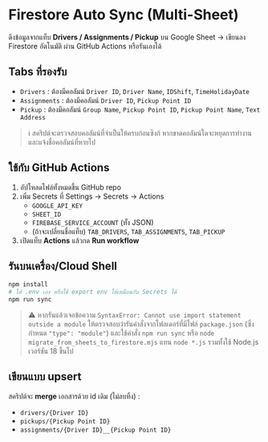 # Firestore Auto Sync (Multi-Sheet)

ดึงข้อมูลจากแท็บ **Drivers / Assignments / Pickup** บน Google Sheet → เขียนลง Firestore อัตโนมัติ ผ่าน GitHub Actions หรือรันเองได้

## Tabs ที่รองรับ
- `Drivers` : ต้องมีคอลัมน์ `Driver ID`, `Driver Name`, `IDShift`, `TimeHolidayDate`
- `Assignments` : ต้องมีคอลัมน์ `Driver ID`, `Pickup Point ID`
- `Pickup` : ต้องมีคอลัมน์ `Group Name`, `Pickup Point ID`, `Pickup Point Name`, `Text Address`

> ℹ️ สคริปต์จะตรวจสอบคอลัมน์ที่จำเป็นให้ครบก่อนซิงก์ หากขาดคอลัมน์ใดจะหยุดการทำงานและแจ้งชื่อคอลัมน์ที่หายไป

## ใช้กับ GitHub Actions
1) อัปโหลดไฟล์ทั้งหมดขึ้น GitHub repo
2) เพิ่ม Secrets ที่ Settings → Secrets → Actions
   - `GOOGLE_API_KEY`
   - `SHEET_ID`
   - `FIREBASE_SERVICE_ACCOUNT` (ทั้ง JSON)
   - (ถ้าจะเปลี่ยนชื่อแท็บ) `TAB_DRIVERS`, `TAB_ASSIGNMENTS`, `TAB_PICKUP`
3) เปิดแท็บ **Actions** แล้วกด **Run workflow**

## รันบนเครื่อง/Cloud Shell
```bash
npm install
# ใส่ .env เอง หรือใช้ export env ให้เหมือนกับ Secrets ได้
npm run sync
```

> ⚠️ หากรันแล้วเจอข้อความ `SyntaxError: Cannot use import statement outside a module`
> ให้ตรวจสอบว่ารันคำสั่งจากโฟลเดอร์ที่มีไฟล์ `package.json` (ซึ่งกำหนด
> `"type": "module"`) และใช้คำสั่ง `npm run sync` หรือ `node
> migrate_from_sheets_to_firestore.mjs` แทน `node *.js` รวมทั้งใช้ Node.js
> เวอร์ชัน 18 ขึ้นไป

## เขียนแบบ upsert
สคริปต์จะ **merge** เอกสารด้วย id เดิม (ไม่ลบทิ้ง) :
- `drivers/{Driver ID}`
- `pickups/{Pickup Point ID}`
- `assignments/{Driver ID}__{Pickup Point ID}`
